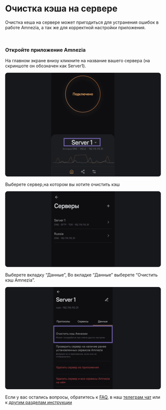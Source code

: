 # Очистка кэша на сервере

Очистка кеша на сервере может пригодиться для устранения ошибок в работе Amnezia, а так же для корректной настройки приложения. 

&nbsp;

### Откройте приложение Amnezia


 На главном экране  внизу  кликните на название вашего сервера  (на скриншоте он обозначен как Server1).

![instruction 1](https://raw.githubusercontent.com/Aftershock669/amnezia-open-docs/master/docs/ru/instructions/08_clean-cash/img/cc_ru_1.png)

Выберете сервер,на котором вы хотите очистить кэш 

![instruction 1](https://raw.githubusercontent.com/Aftershock669/amnezia-open-docs/master/docs/ru/instructions/08_clean-cash/img/cc_ru_2.png)

Выберете вкладку “Данные”, 
Во вкладке “Данные” выберете  “Очистить кэш Amnezia”. 

![instruction 1](https://raw.githubusercontent.com/Aftershock669/amnezia-open-docs/master/docs/ru/instructions/08_clean-cash/img/cc_ru_3.png)


Если у вас остались вопросы, обратитесь к [FAQ], в наш [телеграм чат] или к [другим разделам инструкции]


[amnezia-site-ext-link]: https://amnezia-web-nx1r.vercel.app
[about-int-link]: /about
[FAQ]: /about 
[телеграм чат]: /about 
[другим разделам инструкции]: /about






